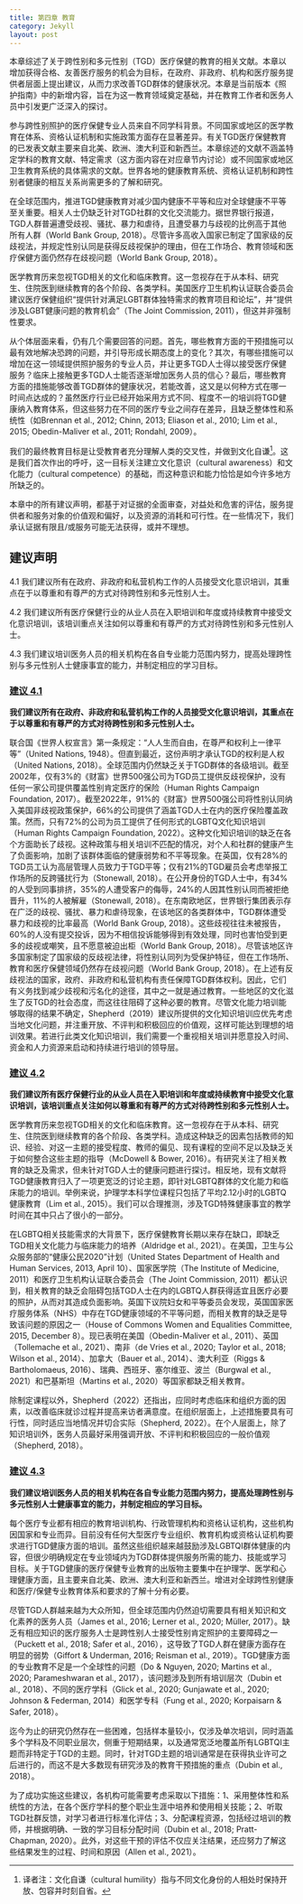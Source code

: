 ```yaml
---
title: 第四章 教育
category: Jekyll
layout: post
---
```


本章综述了关于跨性别和多元性别（TGD）医疗保健的教育的相关文献。本章以增加获得合格、友善医疗服务的机会为目标，在政府、非政府、机构和医疗服务提供者层面上提出建议，从而力求改善TGD群体的健康状况。本章是当前版本《照护指南》中的新增内容，旨在为这一教育领域奠定基础，并在教育工作者和医务人员中引发更广泛深入的探讨。

参与跨性别照护的医疗保健专业人员来自不同学科背景。不同国家或地区的医学教育在体系、资格认证机制和实施政策方面存在显著差异。有关TGD医疗保健教育的已发表文献主要来自北美、欧洲、澳大利亚和新西兰。本章综述的文献不涵盖特定学科的教育文献、特定需求（这方面内容在对应章节内讨论）或不同国家或地区卫生教育系统的具体需求的文献。世界各地的健康教育系统、资格认证机制和跨性别者健康的相互关系尚需更多的了解和研究。

在全球范围内，推进TGD健康教育对减少国内健康不平等和应对全球健康不平等至关重要。相关人士仍缺乏针对TGD社群的文化交流能力。据世界银行报道，TGD人群普遍遭受歧视、骚扰、暴力和虐待，且遭受暴力与歧视的比例高于其他所有人群（World Bank Group, 2018）。尽管许多高收入国家已制定了国家级的反歧视法，并规定性别认同是获得反歧视保护的理由，但在工作场合、教育领域和医疗保健方面仍然存在歧视问题（World Bank Group, 2018）。

医学教育历来忽视TGD相关的文化和临床教育。这一忽视存在于从本科、研究生、住院医到继续教育的各个阶段、各类学科。美国医疗卫生机构认证联合委员会建议医疗保健组织“提供针对满足LGBT群体独特需求的教育项目和论坛”，并“提供涉及LGBT健康问题的教育机会”（The Joint Commission, 2011），但这并非强制性要求。

从个体层面来看，仍有几个需要回答的问题。首先，哪些教育方面的干预措施可以最有效地解决恐跨的问题，并引导形成长期态度上的变化？其次，有哪些措施可以增加在这一领域提供照护服务的专业人员，并让更多TGD人士得以接受医疗保健服务？临床上接触更多TGD人士能否逐渐增加医务人员的信心？最后，哪些教育方面的措施能够改善TGD群体的健康状况，若能改善，这又是以何种方式在哪一时间点达成的？虽然医疗行业已经开始采用方式不同、程度不一的培训将TGD健康纳入教育体系，但这些努力在不同的医疗专业之间存在差异，且缺乏整体性和系统性（如Brennan et al., 2012; Chinn, 2013; Eliason et al., 2010; Lim et al., 2015; Obedin-Maliver et al., 2011; Rondahl, 2009）。

我们的最终教育目标是让受教育者充分理解人类的交叉性，并做到文化自谦[^17]。这是我们首次作出的呼吁，这一目标关注建立文化意识（cultural awareness）和文化能力（cultural competence）的基础，而这种意识和能力恰恰是如今许多地方所缺乏的。

本章中的所有建议声明，都基于对证据的全面审查，对益处和危害的评估，服务提供者和服务对象的价值观和偏好，以及资源的消耗和可行性。在一些情况下，我们承认证据有限且/或服务可能无法获得，或并不理想。

<Containers>

## 建议声明

4.1 我们建议所有在政府、非政府和私营机构工作的人员接受文化意识培训，其重点在于以尊重和有尊严的方式对待跨性别和多元性别人士。

4.2 我们建议所有医疗保健行业的从业人员在入职培训和年度或持续教育中接受文化意识培训，该培训重点关注如何以尊重和有尊严的方式对待跨性别和多元性别人士。

4.3 我们建议培训医务人员的相关机构在各自专业能力范围内努力，提高处理跨性别与多元性别人士健康事宜的能力，并制定相应的学习目标。

</Containers>

### <u>建议 4.1</u>

**我们建议所有在政府、非政府和私营机构工作的人员接受文化意识培训，其重点在于以尊重和有尊严的方式对待跨性别和多元性别人士。**

联合国《世界人权宣言》第一条规定：“人人生而自由，在尊严和权利上一律平等”（United Nations, 1948）。但直到最近，这份声明才承认TGD的权利是人权（United Nations, 2018）。全球范围内仍然缺乏关于TGD群体的各级培训。截至2002年，仅有3%的《财富》世界500强公司为TGD员工提供反歧视保护，没有任何一家公司提供覆盖性别肯定医疗的保险（Human Rights Campaign Foundation, 2017）。截至2022年，91%的《财富》世界500强公司将性别认同纳入美国非歧视政策保护，66%的公司提供了涵盖TGD人士在内的医疗保险覆盖政策。然而，只有72%的公司为员工提供了任何形式的LGBTQ文化知识培训（Human Rights Campaign Foundation, 2022）。这种文化知识培训的缺乏在各个方面助长了歧视。这种政策与相关培训不匹配的情况，对个人和社群的健康产生了负面影响，加剧了该群体面临的健康弱势和不平等现象。在英国，仅有28%的TGD员工认为高层管理人员致力于TGD平等；仅有21%的TGD雇员会考虑举报工作场所的反跨骚扰行为（Stonewall, 2018）。在公开身份的TGD人士中，有34%的人受到同事排挤，35%的人遭受客户的侮辱，24%的人因其性别认同而被拒绝晋升，11%的人被解雇（Stonewall, 2018）。在东南欧地区，世界银行集团表示存在广泛的歧视、骚扰、暴力和虐待现象，在该地区的各类群体中，TGD群体遭受暴力和歧视的比率最高（World Bank Group, 2018）。这些歧视往往未被报告，60%的人没有提交投诉，因为不相信投诉能够得到有效处理，同时也害怕受到更多的歧视或嘲笑，且不愿意被迫出柜（World Bank Group, 2018）。尽管该地区许多国家制定了国家级的反歧视法律，将性别认同列为受保护特征，但在工作场所、教育和医疗保健领域仍然存在歧视问题（World Bank Group, 2018）。在上述有反歧视法的国家，政府、非政府和私营机构有责任保障TGD群体权利。因此，它们有义务找到减少歧视和污名化的途径，其中之一就是通过教育。一些地区的文化滋生了反TGD的社会态度，而这往往阻碍了这种必要的教育。尽管文化能力培训能够取得的结果不确定，Shepherd（2019）建议所提供的文化知识培训应优先考虑当地文化问题，并注重开放、不评判和积极回应的价值观，这样可能达到理想的培训效果。若进行此类文化知识培训，我们需要一个重视相关培训并愿意投入时间、资金和人力资源来启动和持续进行培训的领导层。

### <u>建议 4.2</u>

**我们建议所有医疗保健行业的从业人员在入职培训和年度或持续教育中接受文化意识培训，该培训重点关注如何以尊重和有尊严的方式对待跨性别和多元性别人士。**

医学教育历来忽视TGD相关的文化和临床教育。这一忽视存在于从本科、研究生、住院医到继续教育的各个阶段、各类学科。造成这种缺乏的因素包括教师的知识、经验、对这一主题的接受程度、教师的偏见、现有课程的空间不足以及缺乏关于如何整合这些主题的指导（McDowell & Bower, 2016）。有研究关注了相关教育的缺乏及需求，但未针对TGD人士的健康问题进行探讨。相反地，现有文献将TGD健康教育归入了一项更宽泛的讨论主题，即针对LGBTQ群体的文化能力和临床能力的培训。举例来说，护理学本科学位课程只包括了平均2.12小时的LGBTQ健康教育（Lim et al., 2015）。我们可以合理推测，涉及TGD特殊健康事宜的教学时间在其中只占了很小的一部分。

在LGBTQ相关技能需求的大背景下，医疗保健教育长期以来存在缺口，即缺乏TGD相关文化能力与临床能力的培养（Aldridge et al., 2021）。在美国，卫生与公众服务部的“健康公民2020”计划（United States Department of Health and Human Services, 2013, April 10）、国家医学院（The Institute of Medicine, 2011）和医疗卫生机构认证联合委员会（The Joint Commission, 2011）都认识到，相关教育的缺乏会阻碍包括TGD人士在内的LGBTQ人群获得适宜且医疗必要的照护，从而对其造成负面影响。英国下议院妇女和平等委员会发现，英国国家医疗服务体系（NHS）中存在TGD健康领域的不平等问题，而相关教育的缺乏是导致该问题的原因之一（House of Commons Women and Equalities Committee, 2015, December 8）。现已表明在美国（Obedin-Maliver et al., 2011）、英国（Tollemache et al., 2021）、南非（de Vries et al., 2020; Taylor et al., 2018; Wilson et al., 2014）、加拿大（Bauer et al., 2014）、澳大利亚（Riggs & Bartholomaeus, 2016）、瑞典、西班牙、塞尔维亚、波兰（Burgwal et al., 2021）和巴基斯坦（Martins et al., 2020）等国家都缺乏相关教育。

除制定课程以外，Shepherd（2022）还指出，应同时考虑临床和组织方面的因素，以改善临床就诊过程并提高来访者满意度。在组织层面上，上述措施要具有可行性，同时适应当地情况并切合实际（Shepherd, 2022）。在个人层面上，除了知识培训外，医务人员最好采用强调开放、不评判和积极回应的一般价值观（Shepherd, 2018）。

### <u>建议 4.3</u>

**我们建议培训医务人员的相关机构在各自专业能力范围内努力，提高处理跨性别与多元性别人士健康事宜的能力，并制定相应的学习目标。**

每个医疗专业都有相应的教育培训机构、行政管理机构和资格认证机构，这些机构因国家和专业而异。目前没有任何大型医疗专业组织、教育机构或资格认证机构要求进行TGD健康方面的培训。虽然这些组织越来越鼓励涉及LGBTQI群体健康的内容，但很少明确规定在专业领域内为TGD群体提供服务所需的能力、技能或学习目标。关于TGD健康的医疗保健专业教育的出版物主要集中在护理学、医学和心理健康方面，且主要来自北美、欧洲、澳大利亚和新西兰。增进对全球跨性别健康和医疗/保健专业教育体系和要求的了解十分有必要。

尽管TGD人群越来越为大众所知，但全球范围内仍然迫切需要具有相关知识和文化素养的医务人员（James et al., 2016; Lerner et al., 2020; Müller, 2017）。缺乏有相应知识的医疗服务人士是跨性别人士接受性别肯定照护的主要障碍之一（Puckett et al., 2018; Safer et al., 2016），这导致了TGD人群在健康方面存在明显的弱势（Giffort & Underman, 2016; Reisman et al., 2019）。TGD健康方面的专业教育不足是一个全球性的问题（Do & Nguyen, 2020; Martins et al., 2020; Parameshwaran et al., 2017），该问题涉及到所有培训层次（Dubin et al., 2018）、不同的医疗学科（Glick et al., 2020; Gunjawate et al., 2020; Johnson & Federman, 2014）和医学专科（Fung et al., 2020; Korpaisarn & Safer, 2018）。

迄今为止的研究仍然存在一些困难，包括样本量较小，仅涉及单次培训，同时涵盖多个学科及不同职业层次，侧重于短期结果，以及通常宽泛地覆盖所有LGBTQI主题而非特定于TGD的主题。同时，针对TGD主题的培训通常是在获得执业许可之后进行的，而这不是大多数现有研究涉及的教育干预措施的重点（Dubin et al., 2018）。

为了成功实施这些建议，各机构可能需要考虑采取以下措施：1、采用整体性和系统性的方法，在各个医疗学科的整个职业生涯中培养和使用相关技能；2、听取TGD社群反馈，对学习者进行标准化评估；3、分配课程资源，包括经过培训的教师，并根据明确、一致的学习目标分配时间（Dubin et al., 2018; Pratt-Chapman, 2020）。此外，对这些干预的评估不仅应关注结果，还应努力了解这些结果发生的过程、时间和原因（Allen et al., 2021）。

[^17]: 译者注：文化自谦（cultural humility）指与不同文化身份的人相处时保持开放、包容并时刻自省。
